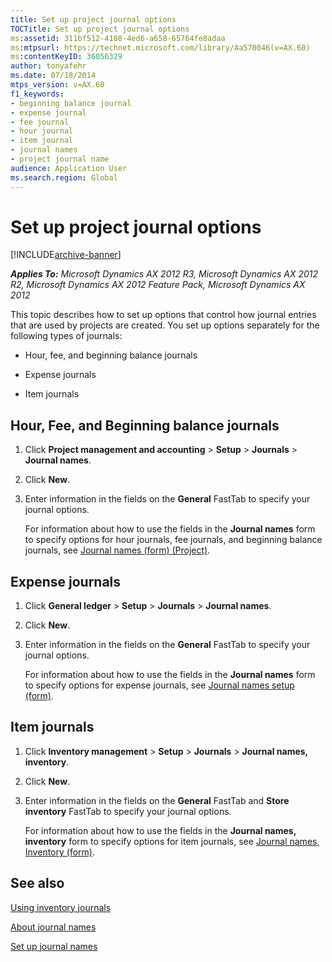 ```yaml
---
title: Set up project journal options
TOCTitle: Set up project journal options
ms:assetid: 311bf512-4188-4ed6-a658-65764fe8adaa
ms:mtpsurl: https://technet.microsoft.com/library/Aa570046(v=AX.60)
ms:contentKeyID: 36056329
author: tonyafehr
ms.date: 07/18/2014
mtps_version: v=AX.60
f1_keywords:
- beginning balance journal
- expense journal
- fee journal
- hour journal
- item journal
- journal names
- project journal name
audience: Application User
ms.search.region: Global
---
```


# Set up project journal options 


[!INCLUDE[archive-banner](includes/archive-banner.md)]


_**Applies To:** Microsoft Dynamics AX 2012 R3, Microsoft Dynamics AX 2012 R2, Microsoft Dynamics AX 2012 Feature Pack, Microsoft Dynamics AX 2012_

This topic describes how to set up options that control how journal entries that are used by projects are created. You set up options separately for the following types of journals:

  - Hour, fee, and beginning balance journals

  - Expense journals

  - Item journals

## Hour, Fee, and Beginning balance journals

1.  Click **Project management and accounting** \> **Setup** \> **Journals** \> **Journal names**.

2.  Click **New**.

3.  Enter information in the fields on the **General** FastTab to specify your journal options.
    
    For information about how to use the fields in the **Journal names** form to specify options for hour journals, fee journals, and beginning balance journals, see [Journal names (form) (Project)](https://technet.microsoft.com/library/aa617509\(v=ax.60\)).

## Expense journals

1.  Click **General ledger** \> **Setup** \> **Journals** \> **Journal names**.

2.  Click **New**.

3.  Enter information in the fields on the **General** FastTab to specify your journal options.
    
    For information about how to use the fields in the **Journal names** form to specify options for expense journals, see [Journal names setup (form)](https://technet.microsoft.com/library/aa552517\(v=ax.60\)).

## Item journals

1.  Click **Inventory management** \> **Setup** \> **Journals** \> **Journal names, inventory**.

2.  Click **New**.

3.  Enter information in the fields on the **General** FastTab and **Store inventory** FastTab to specify your journal options.
    
    For information about how to use the fields in the **Journal names, inventory** form to specify options for item journals, see [Journal names, Inventory (form)](https://technet.microsoft.com/library/aa552692\(v=ax.60\)).

## See also

[Using inventory journals](using-inventory-journals.md)

[About journal names](about-journal-names.md)

[Set up journal names](set-up-journal-names.md)

  


